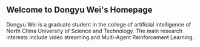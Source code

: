 ## Welcome to Dongyu Wei's Homepage

Dongyu Wei is a graduate student in the college of artificial intelligence of North China University of Science and Technology. The main research interests include video streaming and Multi-Agent Reinforcement Learning.

